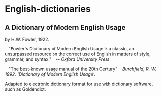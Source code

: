 # English-dictionaries

## A Dictionary of Modern English Usage
by H.W. Fowler, 1922.

&nbsp;&nbsp;&nbsp;"Fowler's Dictionary of Modern English Usage is a classic, an unsurpassed resource on the correct use of English in matters of style, grammar, and syntax." 
&nbsp;&nbsp;&nbsp;<i>-- Oxford University Press</i>

&nbsp;&nbsp;&nbsp;"The best-known usage manual of the 20th Century"
&nbsp;&nbsp;&nbsp;<i>Burchfield, R. W. 1992. 'Dictionary of Modern English Usage'.</i>

Adapted to electronic dictionary format for use with dictionary software, such as Goldendict.
